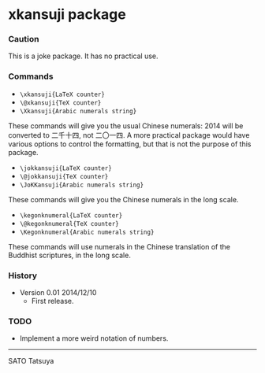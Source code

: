 xkansuji package
==================

### Caution
This is a joke package. It has no practical use.

### Commands
  * `\xkansuji{LaTeX counter}`
  * `\@xkansuji{TeX counter}`
  * `\Xkansuji{Arabic numerals string}`

These commands will give you the usual Chinese numerals: 2014 will be converted to 二千十四, not 二〇一四. A more practical package would have various options to control the formatting, but that is not the purpose of this package.

  * `\jokkansuji{LaTeX counter}`
  * `\@jokkansuji{TeX counter}`
  * `\JoKKansuji{Arabic numerals string}`

These commands will give you the Chinese numerals in the long scale.

  * `\kegonknumeral{LaTeX counter}`
  * `\@kegonknumeral{TeX counter}`
  * `\Kegonknumeral{Arabic numerals string}`

These commands will use numerals in the Chinese translation of the Buddhist scriptures, in the long scale.

### History

  * Version 0.01 2014/12/10
    - First release.

### TODO

  *  Implement a more weird notation of numbers.

------------
SATO Tatsuya
